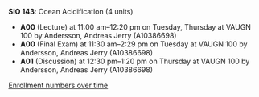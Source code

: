 **SIO 143**: Ocean Acidification (4 units)

- **A00** (Lecture) at 11:00 am–12:20 pm on Tuesday, Thursday at VAUGN 100 by Andersson, Andreas Jerry (A10386698)
- **A00** (Final Exam) at 11:30 am–2:29 pm on Tuesday at VAUGN 100 by Andersson, Andreas Jerry (A10386698)
- **A01** (Discussion) at 12:30 pm–1:20 pm on Thursday at VAUGN 100 by Andersson, Andreas Jerry (A10386698)

[Enrollment numbers over time](./SIO143.tsv)
